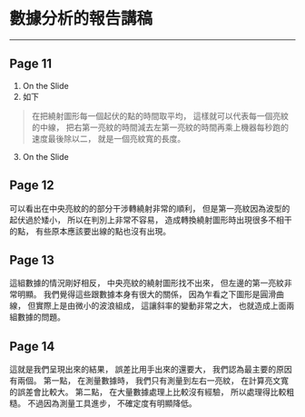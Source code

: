 # 數據分析的報告講稿
---
## Page 11
1. On the Slide
2. 如下

> 在把繞射圖形每一個起伏的點的時間取平均，
這樣就可以代表每一個亮紋的中線，
把右第一亮紋的時間減去左第一亮紋的時間再乘上機器每秒跑的速度最後除以二，
就是一個亮紋寬的長度。

3. On the Slide

## Page 12
可以看出在中央亮紋的的部分干涉轉繞射非常的順利，
但是第一亮紋因為波型的起伏過於矮小，
所以在判別上非常不容易，
造成轉換繞射圖形時出現很多不相干的點，
有些原本應該要出線的點也沒有出現。

## Page 13
這組數據的情況剛好相反，
中央亮紋的繞射圖形找不出來，
但左邊的第一亮紋非常明顯。
我們覺得這些跟數據本身有很大的關係，
因為乍看之下圖形是圓滑曲線，
但實際上是由微小的波浪組成，
這讓斜率的變動非常之大，
也就造成上面兩組數據的問題。

## Page 14
這就是我們呈現出來的結果，
誤差比用手出來的還要大，
我們認為最主要的原因有兩個。
第一點，
在測量數據時，
我們只有測量到左右一亮紋，
在計算亮文寬的誤差會比較大。
第二點，
在大量數據處理上比較沒有經驗，
所以處理得比較粗糙。
不過因為測量工具進步，
不確定度有明顯降低。